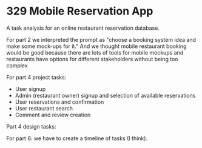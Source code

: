 # 329 Mobile Reservation App

A task analysis for an online restaurant reservation database.

For part 2 we interpreted the prompt as "choose a booking system idea and make some mock-ups for it." And we thought mobile restaurant booking would be good because there are lots of tools for mobile mockups and restaurants have options for different stakeholders without being too complex

For part 4 project tasks:
* User signup
* Admin (restaurant owner) signup and selection of available reservations
* User reservations and confirmation
* User restaurant search
* Comment and review creation 
 
Part 4 design tasks:

For part 6: we have to create a timeline of tasks (I think). 

